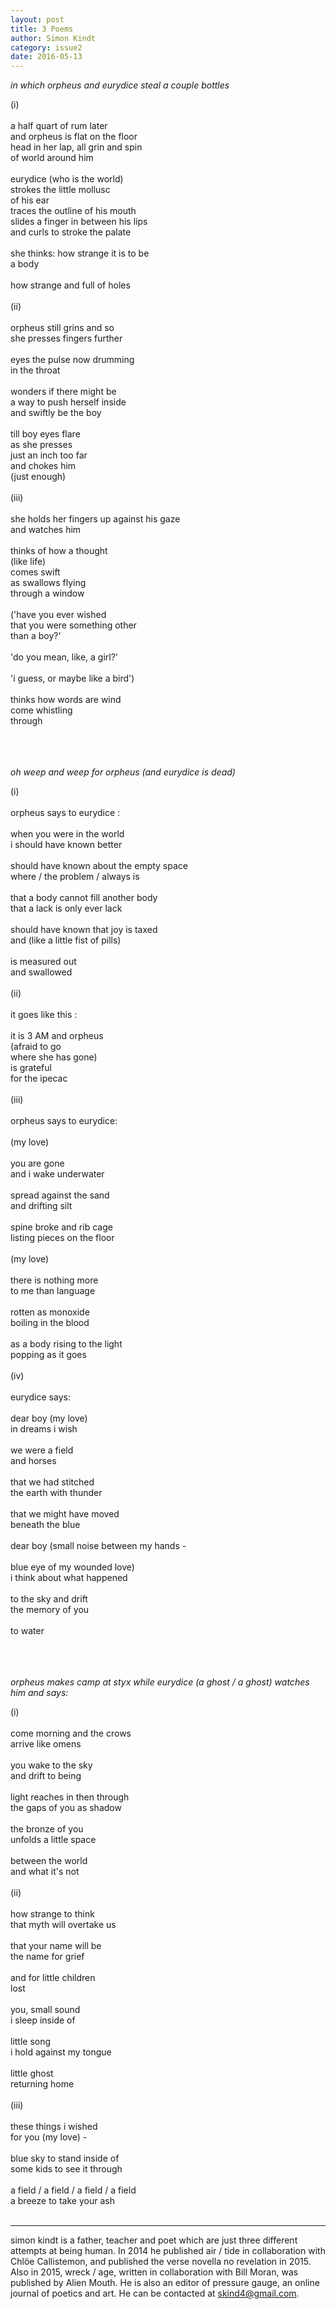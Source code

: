 ```yaml
---
layout: post
title: 3 Poems
author: Simon Kindt
category: issue2
date: 2016-05-13
---
```

*in which orpheus and eurydice steal a couple bottles*

(i)<br><br>
a half quart of rum later<br>
and orpheus is flat on the floor<br>
head in her lap, all grin and spin<br>
of world around him<br><br>
eurydice (who is the world)<br>
strokes the little mollusc<br>
of his ear<br>
traces the outline of his mouth<br>
slides a finger in between his lips<br>
and curls to stroke the palate<br><br>
she thinks: how strange it is to be<br>
a body<br><br>
how strange and full of holes<br><br>
(ii)<br><br>
orpheus still grins and so<br>
she presses fingers further<br><br>
eyes the pulse now drumming<br>
in the throat<br><br>
wonders if there might be<br>
a way to push herself inside<br>
and swiftly be the boy<br><br>
till boy eyes flare<br>
as she presses<br>
just an inch too far<br>
and chokes him<br>
(just enough)<br><br>
(iii)<br><br>
she holds her fingers up against his gaze<br>
and watches him<br><br>
thinks of how a thought<br>
(like life)<br>
comes swift<br>
as swallows flying<br>
through a window<br><br>
('have you ever wished<br>
that you were something other<br>
than a boy?'<br><br>
'do you mean, like, a girl?'<br><br>
'i guess, or maybe like a bird')<br><br>
thinks how words are wind<br>
come whistling<br>
through<br><br><br><br>

*oh weep and weep for orpheus (and eurydice is dead)*

(i)<br><br>
orpheus says to eurydice :<br><br>
when you were in the world<br>
i should have known better<br><br>
should have known about the empty space<br>
where / the problem / always is<br><br>
that a body cannot fill another body<br>
that a lack is only ever lack<br><br>
should have known that joy is taxed<br>
and (like a little fist of pills)<br><br>
is measured out<br>
and swallowed<br><br>
(ii)<br><br>
it goes like this :<br><br>
it is 3 AM and orpheus<br>
(afraid to go<br>
where she has gone)<br>
is grateful<br>
for the ipecac<br><br>
(iii)<br><br>
orpheus says to eurydice:<br><br>
(my love)<br><br>
you are gone<br>
and i wake underwater<br><br>
spread against the sand<br>
and drifting silt<br><br>
spine broke and rib cage<br>
listing pieces on the floor<br><br>
(my love)<br><br>
there is nothing more<br>
to me than language<br><br>
rotten as monoxide<br>
boiling in the blood <br><br>
as a body rising to the light<br>
popping as it goes<br><br>
(iv)<br><br>
eurydice says:<br><br>
dear boy (my love)<br>
in dreams i wish<br><br>
we were a field<br>
and horses<br><br>
that we had stitched<br>
the earth with thunder<br><br>
that we might have moved<br>
beneath the blue<br><br>
dear boy (small noise
between my hands -<br><br>
blue eye of my wounded love)<br>
i think about what happened<br><br>
to the sky and drift<br>
the memory of you<br><br>
to water<br><br><br><br>

*orpheus makes camp at styx while eurydice (a ghost / a ghost) watches him and says:*

(i)<br><br>
come morning and the crows<br>
arrive like omens<br><br>
you wake to the sky<br>
and drift to being<br><br>
light reaches in then through<br>
the gaps of you as shadow<br><br>
the bronze of you<br>
unfolds a little space<br><br>
between the world<br>
and what it's not<br><br>
(ii)<br><br>
how strange to think<br>
that myth will overtake us<br><br>
that your name will be<br>
the name for grief<br><br>
and for little children<br>
lost<br><br>
you, small sound<br>
i sleep inside of<br><br>
little song<br>
i hold against my tongue<br><br>
little ghost<br>
returning home<br><br>
(iii)<br><br>
these things i wished<br>
for you (my love) -<br><br>
blue sky to stand inside of<br>
some kids to see it through<br><br>
a field / a field / a field / a field<br>
a breeze to take your ash <br><br>

___

simon kindt is a father, teacher and poet which are just three different attempts at being human. In 2014 he published air / tide in collaboration with Chlöe Callistemon, and published the verse novella no revelation in 2015. Also in 2015, wreck / age, written in collaboration with Bill Moran, was published by Alien Mouth. He is also an editor of pressure gauge, an online journal of poetics and art. He can be contacted at skind4@gmail.com. 